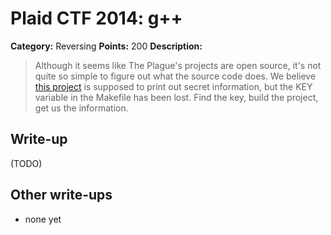 # Plaid CTF 2014: g++

**Category:** Reversing
**Points:** 200
**Description:**

> Although it seems like The Plague's projects are open source, it's not quite so simple to figure out what the source code does. We believe [this project](g++-30f6a74ce24ea3605ba7cbec92222a72.tar.bz2) is supposed to print out secret information, but the KEY variable in the Makefile has been lost. Find the key, build the project, get us the information.

## Write-up

(TODO)

## Other write-ups

* none yet
